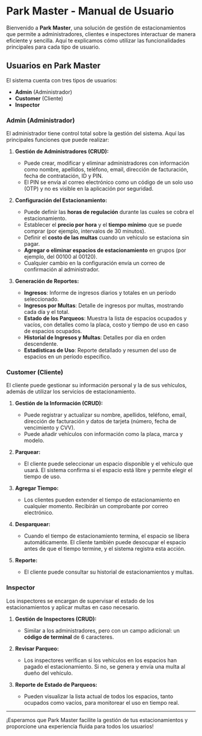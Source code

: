 # Park Master - Manual de Usuario

Bienvenido a **Park Master**, una solución de gestión de estacionamientos que permite a administradores, clientes e inspectores interactuar de manera eficiente y sencilla. Aquí te explicamos cómo utilizar las funcionalidades principales para cada tipo de usuario.

## Usuarios en Park Master

El sistema cuenta con tres tipos de usuarios:
- **Admin** (Administrador)
- **Customer** (Cliente)
- **Inspector**

### Admin (Administrador)

El administrador tiene control total sobre la gestión del sistema. Aquí las principales funciones que puede realizar:

1. **Gestión de Administradores (CRUD):**
   - Puede crear, modificar y eliminar administradores con información como nombre, apellidos, teléfono, email, dirección de facturación, fecha de contratación, ID y PIN.
   - El PIN se envía al correo electrónico como un código de un solo uso (OTP) y no es visible en la aplicación por seguridad.

2. **Configuración del Estacionamiento:**
   - Puede definir las **horas de regulación** durante las cuales se cobra el estacionamiento.
   - Establecer el **precio por hora** y el **tiempo mínimo** que se puede comprar (por ejemplo, intervalos de 30 minutos).
   - Definir el **costo de las multas** cuando un vehículo se estaciona sin pagar.
   - **Agregar o eliminar espacios de estacionamiento** en grupos (por ejemplo, del 00100 al 00120).
   - Cualquier cambio en la configuración envía un correo de confirmación al administrador.

3. **Generación de Reportes:**
   - **Ingresos**: Informe de ingresos diarios y totales en un período seleccionado.
   - **Ingresos por Multas**: Detalle de ingresos por multas, mostrando cada día y el total.
   - **Estado de los Parqueos**: Muestra la lista de espacios ocupados y vacíos, con detalles como la placa, costo y tiempo de uso en caso de espacios ocupados.
   - **Historial de Ingresos y Multas**: Detalles por día en orden descendente.
   - **Estadísticas de Uso**: Reporte detallado y resumen del uso de espacios en un período específico.

### Customer (Cliente)

El cliente puede gestionar su información personal y la de sus vehículos, además de utilizar los servicios de estacionamiento.

1. **Gestión de la Información (CRUD):**
   - Puede registrar y actualizar su nombre, apellidos, teléfono, email, dirección de facturación y datos de tarjeta (número, fecha de vencimiento y CVV).
   - Puede añadir vehículos con información como la placa, marca y modelo.

2. **Parquear:**
   - El cliente puede seleccionar un espacio disponible y el vehículo que usará. El sistema confirma si el espacio está libre y permite elegir el tiempo de uso.

3. **Agregar Tiempo:**
   - Los clientes pueden extender el tiempo de estacionamiento en cualquier momento. Recibirán un comprobante por correo electrónico.

4. **Desparquear:**
   - Cuando el tiempo de estacionamiento termina, el espacio se libera automáticamente. El cliente también puede desocupar el espacio antes de que el tiempo termine, y el sistema registra esta acción.

5. **Reporte:**
   - El cliente puede consultar su historial de estacionamientos y multas.

### Inspector

Los inspectores se encargan de supervisar el estado de los estacionamientos y aplicar multas en caso necesario.

1. **Gestión de Inspectores (CRUD):**
   - Similar a los administradores, pero con un campo adicional: un **código de terminal** de 6 caracteres.

2. **Revisar Parqueo:**
   - Los inspectores verifican si los vehículos en los espacios han pagado el estacionamiento. Si no, se genera y envía una multa al dueño del vehículo.

3. **Reporte de Estado de Parqueos:**
   - Pueden visualizar la lista actual de todos los espacios, tanto ocupados como vacíos, para monitorear el uso en tiempo real.

---

¡Esperamos que Park Master facilite la gestión de tus estacionamientos y proporcione una experiencia fluida para todos los usuarios!
